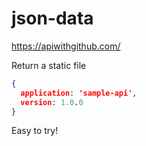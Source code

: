 # json-data

https://apiwithgithub.com/

Return a static file

```sample.json
{
  application: 'sample-api',
  version: 1.0.0
}
```
Easy to try!
